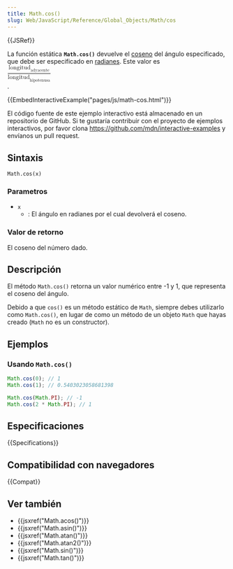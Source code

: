```yaml
---
title: Math.cos()
slug: Web/JavaScript/Reference/Global_Objects/Math/cos
---
```


{{JSRef}}

La función estática **`Math.cos()`** devuelve el [coseno](https://es.wikipedia.org/wiki/Coseno) del ángulo especificado, que debe ser especificado en [radianes](https://es.wikipedia.org/wiki/Radi%C3%A1n). Este valor es <math style="display: inline;"><mstyle displaystyle="true"><mfrac><msub><mrow><mtext>longitud</mtext> </mrow><mrow><mrow><mtext>adyacente</mtext> </mrow></mrow></msub><msub><mrow><mtext>longitud</mtext> </mrow><mrow><mrow><mtext>hipotenusa</mtext> </mrow></mrow></msub></mfrac></mstyle></math>.

{{EmbedInteractiveExample("pages/js/math-cos.html")}}

El código fuente de este ejemplo interactivo está almacenado en un repositorio de GitHub. Si te gustaría contribuir con el proyecto de ejemplos interactivos, por favor clona <https://github.com/mdn/interactive-examples> y envíanos un pull request.

## Sintaxis

```
Math.cos(x)
```

### Parametros

- `x`
  - : El ángulo en radianes por el cual devolverá el coseno.

### Valor de retorno

El coseno del número dado.

## Descripción

El método `Math.cos()` retorna un valor numérico entre -1 y 1, que representa el coseno del ángulo.

Debido a que `cos()` es un método estático de `Math`, siempre debes utilizarlo como `Math.cos()`, en lugar de como un método de un objeto `Math` que hayas creado (`Math` no es un constructor).

## Ejemplos

### Usando `Math.cos()`

```js
Math.cos(0); // 1
Math.cos(1); // 0.5403023058681398

Math.cos(Math.PI); // -1
Math.cos(2 * Math.PI); // 1
```

## Especificaciones

{{Specifications}}

## Compatibilidad con navegadores

{{Compat}}

## Ver también

- {{jsxref("Math.acos()")}}
- {{jsxref("Math.asin()")}}
- {{jsxref("Math.atan()")}}
- {{jsxref("Math.atan2()")}}
- {{jsxref("Math.sin()")}}
- {{jsxref("Math.tan()")}}
